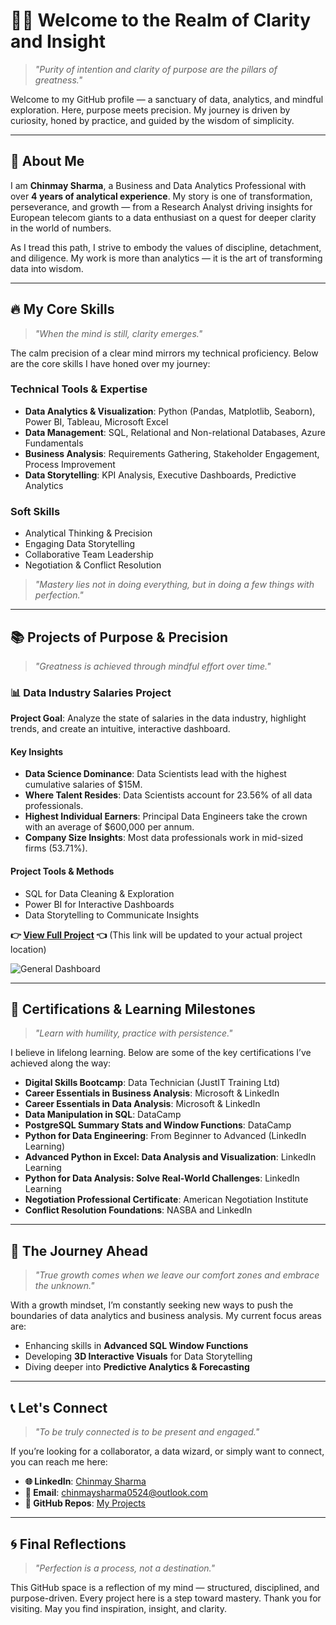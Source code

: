 # 🧘‍♂️ **Welcome to the Realm of Clarity and Insight**

> _"Purity of intention and clarity of purpose are the pillars of greatness."_

Welcome to my GitHub profile — a sanctuary of data, analytics, and mindful exploration. Here, purpose meets precision. My journey is driven by curiosity, honed by practice, and guided by the wisdom of simplicity.

---

## 🌌 **About Me**

I am **Chinmay Sharma**, a Business and Data Analytics Professional with over **4 years of analytical experience**. My story is one of transformation, perseverance, and growth — from a Research Analyst driving insights for European telecom giants to a data enthusiast on a quest for deeper clarity in the world of numbers.

As I tread this path, I strive to embody the values of discipline, detachment, and diligence. My work is more than analytics — it is the art of transforming data into wisdom.

---

## 🔥 **My Core Skills**

> _"When the mind is still, clarity emerges."_

The calm precision of a clear mind mirrors my technical proficiency. Below are the core skills I have honed over my journey:

### **Technical Tools & Expertise**

- **Data Analytics & Visualization**: Python (Pandas, Matplotlib, Seaborn), Power BI, Tableau, Microsoft Excel
- **Data Management**: SQL, Relational and Non-relational Databases, Azure Fundamentals
- **Business Analysis**: Requirements Gathering, Stakeholder Engagement, Process Improvement
- **Data Storytelling**: KPI Analysis, Executive Dashboards, Predictive Analytics

### **Soft Skills**
- Analytical Thinking & Precision
- Engaging Data Storytelling
- Collaborative Team Leadership
- Negotiation & Conflict Resolution

> _"Mastery lies not in doing everything, but in doing a few things with perfection."_

---

## 📚 **Projects of Purpose & Precision**

> _"Greatness is achieved through mindful effort over time."_

### **📊 Data Industry Salaries Project**

**Project Goal**: Analyze the state of salaries in the data industry, highlight trends, and create an intuitive, interactive dashboard.

#### **Key Insights**
- **Data Science Dominance**: Data Scientists lead with the highest cumulative salaries of $15M.
- **Where Talent Resides**: Data Scientists account for 23.56% of all data professionals.
- **Highest Individual Earners**: Principal Data Engineers take the crown with an average of $600,000 per annum.
- **Company Size Insights**: Most data professionals work in mid-sized firms (53.71%).

#### **Project Tools & Methods**
- SQL for Data Cleaning & Exploration
- Power BI for Interactive Dashboards
- Data Storytelling to Communicate Insights

**👉 [View Full Project](https://github.com/chinmay0524/My-Projects?tab=readme-ov-file) 👈** (This link will be updated to your actual project location)

![General Dashboard](./images/general_dashboard.jpg)

---

## 🎉 **Certifications & Learning Milestones**

> _"Learn with humility, practice with persistence."_

I believe in lifelong learning. Below are some of the key certifications I’ve achieved along the way:

- **Digital Skills Bootcamp**: Data Technician (JustIT Training Ltd)
- **Career Essentials in Business Analysis**: Microsoft & LinkedIn
- **Career Essentials in Data Analysis**: Microsoft & LinkedIn
- **Data Manipulation in SQL**: DataCamp
- **PostgreSQL Summary Stats and Window Functions**: DataCamp
- **Python for Data Engineering**: From Beginner to Advanced (LinkedIn Learning)
- **Advanced Python in Excel: Data Analysis and Visualization**: LinkedIn Learning
- **Python for Data Analysis: Solve Real-World Challenges**: LinkedIn Learning
- **Negotiation Professional Certificate**: American Negotiation Institute
- **Conflict Resolution Foundations**: NASBA and LinkedIn

---

## 🌱 **The Journey Ahead**

> _"True growth comes when we leave our comfort zones and embrace the unknown."_

With a growth mindset, I’m constantly seeking new ways to push the boundaries of data analytics and business analysis. My current focus areas are:

- Enhancing skills in **Advanced SQL Window Functions**
- Developing **3D Interactive Visuals** for Data Storytelling
- Diving deeper into **Predictive Analytics & Forecasting**

---

## 📞 **Let's Connect**

> _"To be truly connected is to be present and engaged."_

If you’re looking for a collaborator, a data wizard, or simply want to connect, you can reach me here:

- **🌐 LinkedIn**: [Chinmay Sharma](https://linkedin.com/in/chinmaysharma0524)
- **📧 Email**: [chinmaysharma0524@outlook.com](mailto:chinmaysharma0524@outlook.com)
- **📁 GitHub Repos**: [My Projects](https://github.com/chinmay0524/My-Projects)

---

## 🌀 **Final Reflections**

> _"Perfection is a process, not a destination."_

This GitHub space is a reflection of my mind — structured, disciplined, and purpose-driven. Every project here is a step toward mastery. Thank you for visiting. May you find inspiration, insight, and clarity.


